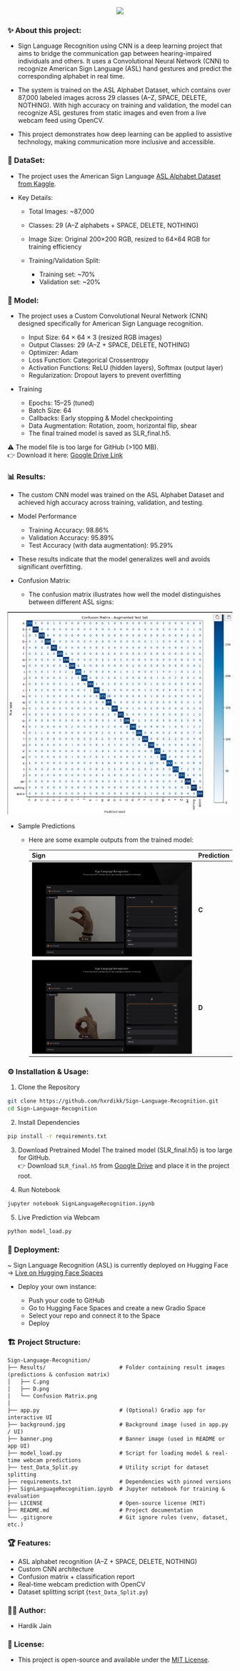 <!-- ~welcome note -->
<p align="center">
    <img src="https://readme-typing-svg.herokuapp.com/?font=Righteous&size=35&center=true&vCenter=true&width=500&height=70&duration=4000&lines=Hello+there!;Welcome+to+my+Project!" />
</p>

<div style="margin-top:12px;"></div> 

<!-- ~about this project -->
<h3 align="left"> ✨ About this project:</h3>

<div style="margin-top:12px;"></div> 

- Sign Language Recognition using CNN is a deep learning project that aims to bridge the communication gap between hearing-impaired individuals and others. It uses a Convolutional Neural Network (CNN) to recognize American Sign Language (ASL) hand gestures and predict the corresponding alphabet in real time.

- The system is trained on the ASL Alphabet Dataset, which contains over 87,000 labeled images across 29 classes (A–Z, SPACE, DELETE, NOTHING).
With high accuracy on training and validation, the model can recognize ASL gestures from static images and even from a live webcam feed using OpenCV.

- This project demonstrates how deep learning can be applied to assistive technology, making communication more inclusive and accessible.

<!-- ~dataset -->
<h3 align="left"> 📂 DataSet:</h3>

- The project uses the American Sign Language [ASL Alphabet Dataset from Kaggle](https://www.kaggle.com/datasets/grassknoted/asl-alphabet).

- Key Details:

  - Total Images: ~87,000  
  - Classes: 29 (A–Z alphabets + SPACE, DELETE, NOTHING)  
  - Image Size: Original 200×200 RGB, resized to 64×64 RGB for training efficiency  
  - Training/Validation Split:
    
    - Training set: ~70%  
    - Validation set: ~20%  

<!-- ~model -->
<h3 align="left"> 🧠 Model:</h3>

- The project uses a Custom Convolutional Neural Network (CNN) designed specifically for American Sign Language recognition.
  
    - Input Size: 64 × 64 × 3 (resized RGB images)
    - Output Classes: 29 (A–Z + SPACE, DELETE, NOTHING)
    - Optimizer: Adam
    - Loss Function: Categorical Crossentropy
    - Activation Functions: ReLU (hidden layers), Softmax (output layer)
    - Regularization: Dropout layers to prevent overfitting

- Training
  
    - Epochs: 15–25 (tuned)
    - Batch Size: 64
    - Callbacks: Early stopping & Model checkpointing
    - Data Augmentation: Rotation, zoom, horizontal flip, shear
    - The final trained model is saved as SLR_final.h5.

⚠️ The model file is too large for GitHub (>100 MB).  
👉 Download it here: [Google Drive Link](https://drive.google.com/drive/folders/1rzfvnuyjBEmngFbhcIPVcTDhJ1RDGN7A?usp=drive_link)

<!-- ~result -->
<h3 align="left"> 📊 Results:</h3>

- The custom CNN model was trained on the ASL Alphabet Dataset and achieved high accuracy across training, validation, and testing.

- Model Performance
  
    - Training Accuracy: 98.86%
    - Validation Accuracy: 95.89%
    - Test Accuracy (with data augmentation): 95.29%
  
- These results indicate that the model generalizes well and avoids significant overfitting.

- Confusion Matrix:
  
    - The confusion matrix illustrates how well the model distinguishes between different ASL signs:

 ![Confusion Matrix](Results/Confusion%20Matrix.png)

- Sample Predictions

    - Here are some example outputs from the trained model:

        | Sign | Prediction |
        |------|------------|
        | ![C](Results/C.png) | **C** |
        | ![D](Results/D.png) | **D** |

<!-- ~installation & usage -->
<h3 align="left"> ⚙️ Installation & Usage:</h3>

1. Clone the Repository
```bash
git clone https://github.com/hxrdikk/Sign-Language-Recognition.git
cd Sign-Language-Recognition
```

2. Install Dependencies
```bash
pip install -r requirements.txt
```

3. Download Pretrained Model
The trained model (SLR_final.h5) is too large for GitHub.  
👉 Download `SLR_final.h5` from [Google Drive](https://drive.google.com/drive/folders/1rzfvnuyjBEmngFbhcIPVcTDhJ1RDGN7A?usp=drive_link) and place it in the project root.

4. Run Notebook
```bash
jupyter notebook SignLanguageRecognition.ipynb
```

5. Live Prediction via Webcam
```bash
python model_load.py
```

<!-- ~deployment -->
<h3 align="left"> 🚀 Deployment:</h3>

~ Sign Language Recognition (ASL) is currently deployed on Hugging Face → [Live on Hugging Face Spaces](https://huggingface.co/spaces/hxrdikkk/sign-language-recognition)

- Deploy your own instance:
  
    - Push your code to GitHub
    - Go to Hugging Face Spaces and create a new Gradio Space 
    - Select your repo and connect it to the Space
    - Deploy 

<!-- ~project structure -->
<h3 align="left"> 🏗 Project Structure:</h3>

```
Sign-Language-Recognition/
├── Results/                       # Folder containing result images (predictions & confusion matrix)
│   ├── C.png
│   ├── D.png
│   └── Confusion Matrix.png
│
├── app.py                         # (Optional) Gradio app for interactive UI
├── background.jpg                 # Background image (used in app.py / UI)
├── banner.png                     # Banner image (used in README or app UI)
├── model_load.py                  # Script for loading model & real-time webcam predictions
├── test_Data_Split.py             # Utility script for dataset splitting
├── requirements.txt               # Dependencies with pinned versions
├── SignLanguageRecognition.ipynb  # Jupyter notebook for training & evaluation
├── LICENSE                        # Open-source license (MIT)
├── README.md                      # Project documentation
└── .gitignore                     # Git ignore rules (venv, dataset, etc.)

```

<!-- ~features -->
<h3 align="left"> 🏆 Features:</h3>

- ASL alphabet recognition (A–Z + SPACE, DELETE, NOTHING)  
- Custom CNN architecture  
- Confusion matrix + classification report  
- Real-time webcam prediction with OpenCV  
- Dataset splitting script (`test_Data_Split.py`)  

<!-- ~author -->
<h3 align="left"> 👨‍💻 Author:</h3>

- Hardik Jain

<!-- ~license -->
<h3 align="left"> 📜 License:</h3>

- This project is open-source and available under the [MIT License](LICENSE).
